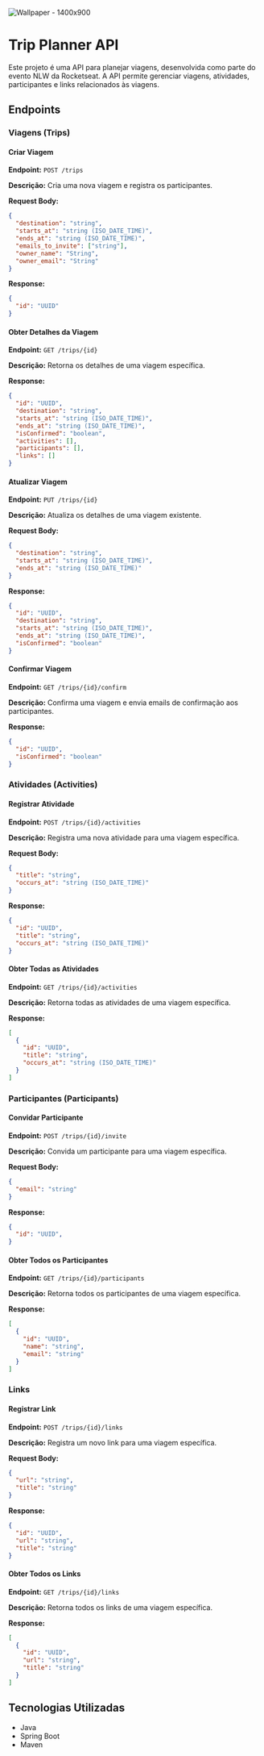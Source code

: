 
![Wallpaper - 1400x900](https://github.com/steffens-andressa/planner/assets/142074135/fe583393-99e7-448b-ad94-898afcc34a86)


# Trip Planner API

Este projeto é uma API para planejar viagens, desenvolvida como parte do evento NLW da Rocketseat. A API permite gerenciar viagens, atividades, participantes e links relacionados às viagens.

## Endpoints

### Viagens (Trips)

#### Criar Viagem
**Endpoint:** `POST /trips`

**Descrição:** Cria uma nova viagem e registra os participantes.

**Request Body:**
```json
{
  "destination": "string",
  "starts_at": "string (ISO_DATE_TIME)",
  "ends_at": "string (ISO_DATE_TIME)",
  "emails_to_invite": ["string"],
  "owner_name": "String",
  "owner_email": "String"
}
```

**Response:**
```json
{
  "id": "UUID"
}
```

#### Obter Detalhes da Viagem
**Endpoint:** `GET /trips/{id}`

**Descrição:** Retorna os detalhes de uma viagem específica.

**Response:**
```json
{
  "id": "UUID",
  "destination": "string",
  "starts_at": "string (ISO_DATE_TIME)",
  "ends_at": "string (ISO_DATE_TIME)",
  "isConfirmed": "boolean",
  "activities": [],
  "participants": [],
  "links": []
}
```

#### Atualizar Viagem
**Endpoint:** `PUT /trips/{id}`

**Descrição:** Atualiza os detalhes de uma viagem existente.

**Request Body:**
```json
{
  "destination": "string",
  "starts_at": "string (ISO_DATE_TIME)",
  "ends_at": "string (ISO_DATE_TIME)"
}
```

**Response:**
```json
{
  "id": "UUID",
  "destination": "string",
  "starts_at": "string (ISO_DATE_TIME)",
  "ends_at": "string (ISO_DATE_TIME)",
  "isConfirmed": "boolean"
}
```

#### Confirmar Viagem
**Endpoint:** `GET /trips/{id}/confirm`

**Descrição:** Confirma uma viagem e envia emails de confirmação aos participantes.

**Response:**
```json
{
  "id": "UUID",
  "isConfirmed": "boolean"
}
```

### Atividades (Activities)

#### Registrar Atividade
**Endpoint:** `POST /trips/{id}/activities`

**Descrição:** Registra uma nova atividade para uma viagem específica.

**Request Body:**
```json
{
  "title": "string",
  "occurs_at": "string (ISO_DATE_TIME)"
}
```

**Response:**
```json
{
  "id": "UUID",
  "title": "string",
  "occurs_at": "string (ISO_DATE_TIME)"
}
```

#### Obter Todas as Atividades
**Endpoint:** `GET /trips/{id}/activities`

**Descrição:** Retorna todas as atividades de uma viagem específica.

**Response:**
```json
[
  {
    "id": "UUID",
    "title": "string",
    "occurs_at": "string (ISO_DATE_TIME)"
  }
]
```

### Participantes (Participants)

#### Convidar Participante
**Endpoint:** `POST /trips/{id}/invite`

**Descrição:** Convida um participante para uma viagem específica.

**Request Body:**
```json
{
  "email": "string"
}
```

**Response:**
```json
{
  "id": "UUID",
}
```

#### Obter Todos os Participantes
**Endpoint:** `GET /trips/{id}/participants`

**Descrição:** Retorna todos os participantes de uma viagem específica.

**Response:**
```json
[
  {
    "id": "UUID",
    "name": "string",
    "email": "string"
  }
]
```

### Links

#### Registrar Link
**Endpoint:** `POST /trips/{id}/links`

**Descrição:** Registra um novo link para uma viagem específica.

**Request Body:**
```json
{
  "url": "string",
  "title": "string"
}
```

**Response:**
```json
{
  "id": "UUID",
  "url": "string",
  "title": "string"
}
```

#### Obter Todos os Links
**Endpoint:** `GET /trips/{id}/links`

**Descrição:** Retorna todos os links de uma viagem específica.

**Response:**
```json
[
  {
    "id": "UUID",
    "url": "string",
    "title": "string"
  }
]
```

## Tecnologias Utilizadas

- Java
- Spring Boot
- Maven

